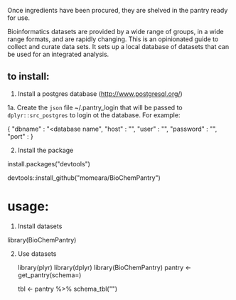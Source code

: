 Once ingredients have been procured, they are shelved in the pantry
ready for use.

Bioinformatics datasets are provided by a wide range of groups, in a
wide range formats, and are rapidly changing. This is an opinionated
guide to collect and curate data sets. It sets up a local database of
datasets that can be used for an integrated analysis.


## to install:
1. Install a postgres database (http://www.postgresql.org/)

1a. Create the `json` file ~/.pantry_login that will be passed to `dplyr::src_postgres` to login ot the database. For example:

  {
      "dbname" : "<database name",
      "host" : "<host>",
      "user" : "<user>",
      "password" : "<password>",
      "port" : <port>
  }     

2. Install the package

  install.packages("devtools")

  devtools::install_github("momeara/BioChemPantry")
  
# usage:

1. Install datasets

  library(BioChemPantry)
  
  
2. Use datasets

   library(plyr)
   library(dplyr)
   library(BioChemPantry)
   pantry <- get_pantry(schema=<dataset>)

   tbl <- pantry %>% schema_tbl("<tbl>")

